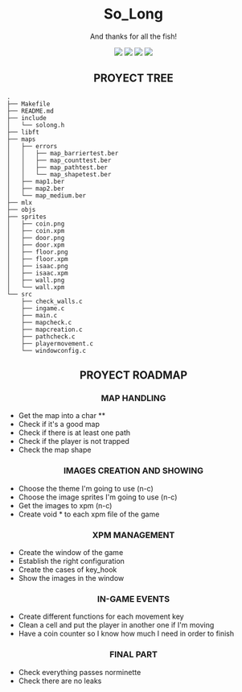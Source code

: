 <div align="center">
	<h1> So_Long</h1>
	<p>And thanks for all the fish!</p>
	<img src="https://wakatime.com/badge/user/a0e860d2-9914-4fed-8143-b9fd5cf5e6c1/project/519129ef-1651-45c9-b77c-ca3fb8622a1e.svg?style=flat"/>
	<img src="https://img.shields.io/badge/norme-OK-success?style=flat"/>
	<img src="https://img.shields.io/badge/leaks-CLEAR-success?style=flat"/>
	<img src="https://img.shields.io/badge/-100%2F100-success?style=flat&logo=42&logoColor=000" />
</div>

<h2 align="center"> PROYECT TREE </h2>

```
.
├── Makefile
├── README.md
├── include
│   └── solong.h
├── libft
├── maps
│   ├── errors
│   │   ├── map_barriertest.ber
│   │   ├── map_counttest.ber
│   │   ├── map_pathtest.ber
│   │   └── map_shapetest.ber
│   ├── map1.ber
│   ├── map2.ber
│   └── map_medium.ber
├── mlx
├── objs
├── sprites
│   ├── coin.png
│   ├── coin.xpm
│   ├── door.png
│   ├── door.xpm
│   ├── floor.png
│   ├── floor.xpm
│   ├── isaac.png
│   ├── isaac.xpm
│   ├── wall.png
│   └── wall.xpm
└── src
    ├── check_walls.c
    ├── ingame.c
    ├── main.c
    ├── mapcheck.c
    ├── mapcreation.c
    ├── pathcheck.c
    ├── playermovement.c
    └── windowconfig.c

```


<h2 align="center"> PROYECT ROADMAP </h2>
<h3 align="center">MAP HANDLING</h3>

*  Get the map into a char **
*  Check if it's a good map
*  Check if there is at least one path
*  Check if the player is not trapped
*  Check the map shape

<h3 align="center">IMAGES CREATION AND SHOWING</h3>

*  Choose the theme I'm going to use (n-c)
*  Choose the image sprites I'm going to use (n-c)
*  Get the images to xpm (n-c)
*  Create void * to each xpm file of the game

<h3 align="center">XPM MANAGEMENT</h3>

*  Create the window of the game
*  Establish the right configuration
*  Create the cases of key_hook
*  Show the images in the window

<h3 align="center">IN-GAME EVENTS</h3>

*  Create different functions for each movement key
*  Clean a cell and put the player in another one if I'm moving
*  Have a coin counter so I know how much I need in order to finish

<h3 align="center">FINAL PART</h3>

*  Check everything passes norminette
*  Check there are no leaks